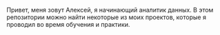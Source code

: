 Привет, меня зовут Алексей, я начинающий аналитик данных. В этом репозитории можно найти некоторые из моих проектов, которые я проводил во время обучения и практики.
